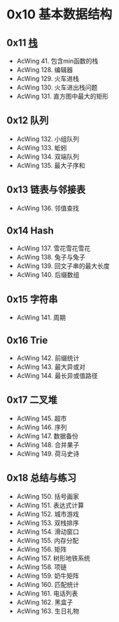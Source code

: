 # 0x10 基本数据结构

## 0x11 [栈](./0x11/readme.md)

- AcWing 41. 包含min函数的栈
- AcWing 128. 编辑器
- AcWing 129. 火车进栈
- AcWing 130. 火车进出栈问题
- AcWing 131. 直方图中最大的矩形

## 0x12 队列

- AcWing 132. 小组队列
- AcWing 133. 蚯蚓
- AcWing 134. 双端队列
- AcWing 135. 最大子序和

## 0x13 链表与邻接表

- AcWing 136. 邻值查找

## 0x14 Hash

- AcWing 137. 雪花雪花雪花
- AcWing 138. 兔子与兔子
- AcWing 139. 回文子串的最大长度
- AcWing 140. 后缀数组

## 0x15 字符串

- AcWing 141. 周期

## 0x16 Trie

- AcWing 142. 前缀统计
- AcWing 143. 最大异或对
- AcWing 144. 最长异或值路径

## 0x17 二叉堆

- AcWing 145. 超市
- AcWing 146. 序列
- AcWing 147. 数据备份
- AcWing 148. 合并果子
- AcWing 149. 荷马史诗

## 0x18 总结与练习

- AcWing 150. 括号画家
- AcWing 151. 表达式计算
- AcWing 152. 城市游戏
- AcWing 153. 双栈排序
- AcWing 154. 滑动窗口
- AcWing 155. 内存分配
- AcWing 156. 矩阵
- AcWing 157. 树形地铁系统
- AcWing 158. 项链
- AcWing 159. 奶牛矩阵
- AcWing 160. 匹配统计
- AcWing 161. 电话列表
- AcWing 162. 黑盒子
- AcWing 163. 生日礼物